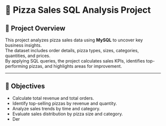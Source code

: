 # 🍕 Pizza Sales SQL Analysis Project

## 📘 Project Overview
This project analyzes pizza sales data using **MySQL** to uncover key business insights.  
The dataset includes order details, pizza types, sizes, categories, quantities, and prices.  
By applying SQL queries, the project calculates sales KPIs, identifies top-performing pizzas, and highlights areas for improvement.

---

## 🎯 Objectives
- Calculate total revenue and total orders.
- Identify top-selling pizzas by revenue and quantity.
- Analyze sales trends by time and category.
- Evaluate sales distribution by pizza size and category.
- Der
